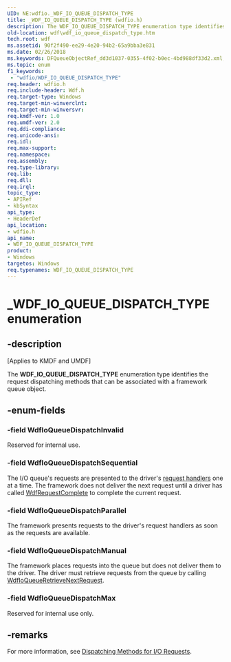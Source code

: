 ```yaml
---
UID: NE:wdfio._WDF_IO_QUEUE_DISPATCH_TYPE
title: _WDF_IO_QUEUE_DISPATCH_TYPE (wdfio.h)
description: The WDF_IO_QUEUE_DISPATCH_TYPE enumeration type identifies the request dispatching methods that can be associated with a framework queue object.
old-location: wdf\wdf_io_queue_dispatch_type.htm
tech.root: wdf
ms.assetid: 90f2f490-ee29-4e20-94b2-65a9bba3e831
ms.date: 02/26/2018
ms.keywords: DFQueueObjectRef_dd3d1037-0355-4f02-b0ec-4bd988df33d2.xml, WDF_IO_QUEUE_DISPATCH_TYPE, WDF_IO_QUEUE_DISPATCH_TYPE enumeration, WdfIoQueueDispatchInvalid, WdfIoQueueDispatchManual, WdfIoQueueDispatchMax, WdfIoQueueDispatchParallel, WdfIoQueueDispatchSequential, _WDF_IO_QUEUE_DISPATCH_TYPE, kmdf.wdf_io_queue_dispatch_type, wdf.wdf_io_queue_dispatch_type, wdfio/WDF_IO_QUEUE_DISPATCH_TYPE, wdfio/WdfIoQueueDispatchInvalid, wdfio/WdfIoQueueDispatchManual, wdfio/WdfIoQueueDispatchMax, wdfio/WdfIoQueueDispatchParallel, wdfio/WdfIoQueueDispatchSequential
ms.topic: enum
f1_keywords:
 - "wdfio/WDF_IO_QUEUE_DISPATCH_TYPE"
req.header: wdfio.h
req.include-header: Wdf.h
req.target-type: Windows
req.target-min-winverclnt: 
req.target-min-winversvr: 
req.kmdf-ver: 1.0
req.umdf-ver: 2.0
req.ddi-compliance: 
req.unicode-ansi: 
req.idl: 
req.max-support: 
req.namespace: 
req.assembly: 
req.type-library: 
req.lib: 
req.dll: 
req.irql: 
topic_type:
- APIRef
- kbSyntax
api_type:
- HeaderDef
api_location:
- wdfio.h
api_name:
- WDF_IO_QUEUE_DISPATCH_TYPE
product:
- Windows
targetos: Windows
req.typenames: WDF_IO_QUEUE_DISPATCH_TYPE
---
```


# _WDF_IO_QUEUE_DISPATCH_TYPE enumeration


## -description


<p class="CCE_Message">[Applies to KMDF and UMDF]</p>

The <b>WDF_IO_QUEUE_DISPATCH_TYPE</b> enumeration type identifies the request dispatching methods that can be associated with a framework queue object. 


## -enum-fields




### -field WdfIoQueueDispatchInvalid

Reserved for internal use.


### -field WdfIoQueueDispatchSequential

The I/O queue's requests are presented to the driver's <a href="https://docs.microsoft.com/windows-hardware/drivers/wdf/request-handlers">request handlers</a> one at a time. The framework does not deliver the next request until a driver has called <a href="https://docs.microsoft.com/windows-hardware/drivers/ddi/wdfrequest/nf-wdfrequest-wdfrequestcomplete">WdfRequestComplete</a> to complete the current request.


### -field WdfIoQueueDispatchParallel

The framework presents requests to the driver's request handlers as soon as the requests are available. 


### -field WdfIoQueueDispatchManual

The framework places requests into the queue but does not deliver them to the driver. The driver must retrieve requests from the queue by calling <a href="https://docs.microsoft.com/windows-hardware/drivers/devtest/kmdf-wdfioqueueretrievenextrequest">WdfIoQueueRetrieveNextRequest</a>.


### -field WdfIoQueueDispatchMax

Reserved for internal use only.


## -remarks



For more information, see <a href="https://docs.microsoft.com/windows-hardware/drivers/wdf/dispatching-methods-for-i-o-requests">Dispatching Methods for I/O Requests</a>.




